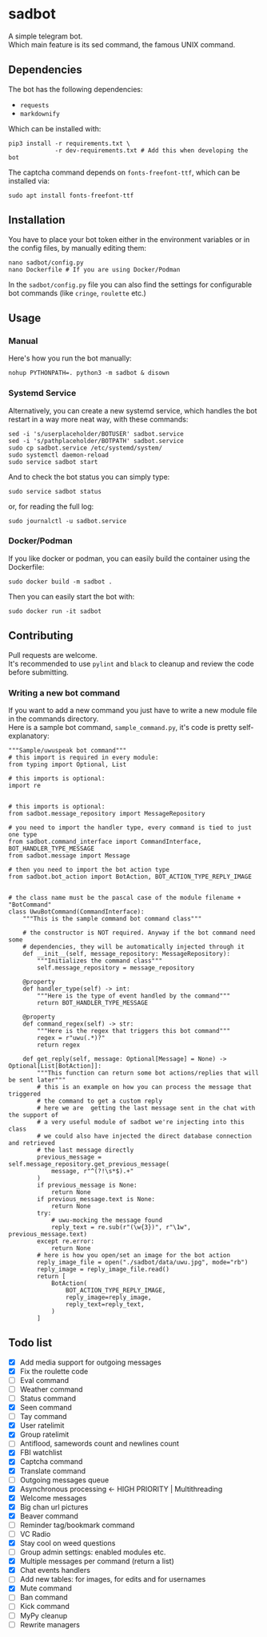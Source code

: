 # sadbot
A simple telegram bot.  
Which main feature is its sed command, the famous UNIX command.

## Dependencies
The bot has the following dependencies:
- `requests`
- `markdownify`

Which can be installed with:
```
pip3 install -r requirements.txt \
             -r dev-requirements.txt # Add this when developing the bot
```
The captcha command depends on `fonts-freefont-ttf`, which can be installed via:
```shell
sudo apt install fonts-freefont-ttf
```

## Installation
You have to place your bot token either in the environment variables or in the
config files, by manually editing them:
```
nano sadbot/config.py
nano Dockerfile # If you are using Docker/Podman
```
In the `sadbot/config.py` file you can also find the settings for configurable
bot commands (like `cringe`, `roulette` etc.)


## Usage
### Manual
Here's how you run the bot manually:  
```
nohup PYTHONPATH=. python3 -m sadbot & disown
```
### Systemd Service
Alternatively, you can create a new systemd service, which handles the bot
restart in a way more neat way, with these commands:
```shell
sed -i 's/userplaceholder/BOTUSER' sadbot.service
sed -i 's/pathplaceholder/BOTPATH' sadbot.service
sudo cp sadbot.service /etc/systemd/system/
sudo systemctl daemon-reload
sudo service sadbot start
```
And to check the bot status you can simply type:
```shell
sudo service sadbot status
```
or, for reading the full log:
```shell
sudo journalctl -u sadbot.service
```
### Docker/Podman
If you like docker or podman, you can easily build the container using the
Dockerfile:
```shell
sudo docker build -m sadbot .
```
Then you can easily start the bot with:
```shell
sudo docker run -it sadbot
```

## Contributing
Pull requests are welcome.  
It's recommended to use `pylint` and `black` to cleanup and review the
code before submitting.

### Writing a new bot command
If you want to add a new command you just have to write a new module file in the
commands directory.  
Here is a sample bot command, `sample_command.py`, it's code is pretty
self-explanatory:
```python3
"""Sample/uwuspeak bot command"""
# this import is required in every module:
from typing import Optional, List

# this imports is optional:
import re


# this imports is optional:
from sadbot.message_repository import MessageRepository

# you need to import the handler type, every command is tied to just one type
from sadbot.command_interface import CommandInterface, BOT_HANDLER_TYPE_MESSAGE
from sadbot.message import Message

# then you need to import the bot action type
from sadbot.bot_action import BotAction, BOT_ACTION_TYPE_REPLY_IMAGE


# the class name must be the pascal case of the module filename + "BotCommand"
class UwuBotCommand(CommandInterface):
    """This is the sample command bot command class"""

    # the constructor is NOT required. Anyway if the bot command need some
    # dependencies, they will be automatically injected through it
    def __init__(self, message_repository: MessageRepository):
        """Initializes the command class"""
        self.message_repository = message_repository

    @property
    def handler_type(self) -> int:
        """Here is the type of event handled by the command"""
        return BOT_HANDLER_TYPE_MESSAGE

    @property
    def command_regex(self) -> str:
        """Here is the regex that triggers this bot command"""
        regex = r"uwu(.*)?"
        return regex

    def get_reply(self, message: Optional[Message] = None) -> Optional[List[BotAction]]:
        """This function can return some bot actions/replies that will  be sent later"""
        # this is an example on how you can process the message that triggered
        # the command to get a custom reply
        # here we are  getting the last message sent in the chat with the support of
        # a very useful module of sadbot we're injecting into this class
        # we could also have injected the direct database connection and retrieved
        # the last message directly
        previous_message = self.message_repository.get_previous_message(
            message, r"^(?!\s*$).+"
        )
        if previous_message is None:
            return None
        if previous_message.text is None:
            return None
        try:
            # uwu-mocking the message found
            reply_text = re.sub(r"(\w{3})", r"\1w", previous_message.text)
        except re.error:
            return None
        # here is how you open/set an image for the bot action
        reply_image_file = open("./sadbot/data/uwu.jpg", mode="rb")
        reply_image = reply_image_file.read()
        return [
            BotAction(
                BOT_ACTION_TYPE_REPLY_IMAGE,
                reply_image=reply_image,
                reply_text=reply_text,
            )
        ]

```

## Todo list
- [X] Add media support for outgoing messages
- [X] Fix the roulette code
- [ ] Eval command
- [ ] Weather command
- [ ] Status command
- [X] Seen command
- [ ] Tay command
- [X] User ratelimit
- [X] Group ratelimit
- [ ] Antiflood, samewords count and newlines count
- [X] FBI watchlist
- [X] Captcha command
- [X] Translate command
- [ ] Outgoing messages queue
- [X] Asynchronous processing <- HIGH PRIORITY | Multithreading
- [X] Welcome messages
- [X] Big chan url pictures
- [X] Beaver command
- [ ] Reminder tag/bookmark command
- [ ] VC Radio
- [X] Stay cool on weed questions
- [ ] Group admin settings: enabled modules etc.
- [X] Multiple messages per command (return a list)
- [X] Chat events handlers
- [ ] Add new tables: for images, for edits and for usernames
- [X] Mute command
- [ ] Ban command
- [ ] Kick command
- [ ] MyPy cleanup
- [ ] Rewrite managers
